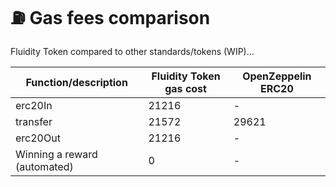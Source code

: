 # ⛽ Gas fees comparison

Fluidity Token compared to other standards/tokens (WIP)...

| Function/description         | Fluidity Token gas cost | OpenZeppelin ERC20 |
| ---------------------------- | ----------------------- | ------------------ |
| erc20In                      | 21216                   | -                  |
| transfer                     | 21572                   | 29621              |
| erc20Out                     | 21216                   | -                  |
| Winning a reward (automated) | 0                       | -                  |
